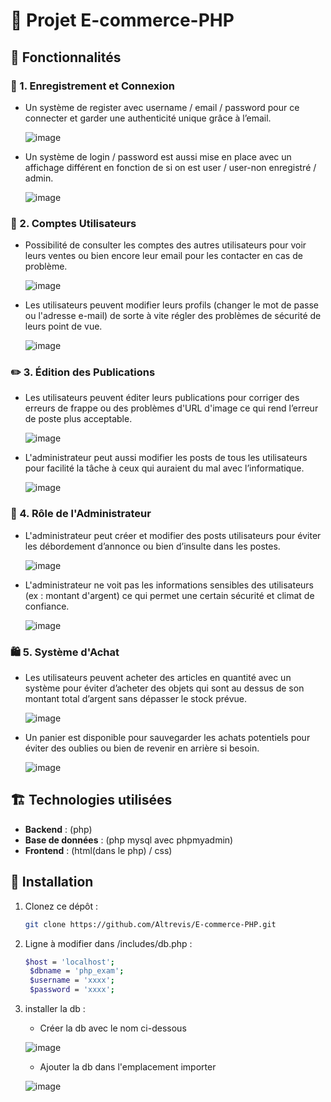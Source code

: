 # 🛒 Projet E-commerce-PHP


## 🚀 Fonctionnalités

### 🔐 1. Enregistrement et Connexion

- Un système de register avec username / email / password pour ce connecter et garder une authenticité unique grâce à l’email.

  ![image](img/1.png)
  
- Un système de login / password est aussi mise en place avec un affichage différent en fonction de si on est user / user-non enregistré / admin.

  ![image](img/2.png)

### 👤 2. Comptes Utilisateurs

- Possibilité de consulter les comptes des autres utilisateurs pour voir leurs ventes ou bien encore leur email pour les contacter en cas de problème.

  ![image](img/3.png)
  
- Les utilisateurs peuvent modifier leurs profils (changer le mot de passe ou l'adresse e-mail) de sorte à vite régler des problèmes de sécurité de leurs point de vue.

  ![image](img/4.png)

### ✏️ 3. Édition des Publications

- Les utilisateurs peuvent éditer leurs publications pour corriger des erreurs de frappe ou des problèmes d'URL d'image ce qui rend l’erreur de poste plus acceptable.

  ![image](img/5.png)
  
- L'administrateur peut aussi modifier les posts de tous les utilisateurs pour facilité la tâche à ceux qui auraient du mal avec l’informatique.

  ![image](img/6.png)

### 🔧 4. Rôle de l'Administrateur

- L'administrateur peut créer et modifier des posts utilisateurs pour éviter les débordement d’annonce ou bien d’insulte dans les postes.

  ![image](img/7.png)
  
- L'administrateur ne voit pas les informations sensibles des utilisateurs (ex : montant d'argent) ce qui permet une certain sécurité et climat de confiance.

  ![image](img/8.png)

### 🛍️ 5. Système d'Achat

- Les utilisateurs peuvent acheter des articles en quantité avec un système pour éviter d’acheter des objets qui sont au dessus de son montant total d’argent sans dépasser le stock prévue.

  ![image](img/9.png)
  
- Un panier est disponible pour sauvegarder les achats potentiels pour éviter des oublies ou bien de revenir en arrière si besoin.

  ![image](img/10.png)

## 🏗️ Technologies utilisées

- **Backend** : (php)
- **Base de données** : (php mysql avec phpmyadmin)
- **Frontend** : (html(dans le php) / css)

## 📜 Installation

1. Clonez ce dépôt :
   ```sh
   git clone https://github.com/Altrevis/E-commerce-PHP.git
   ```
2. Ligne à modifier dans /includes/db.php :
   ```sh
   $host = 'localhost';
    $dbname = 'php_exam';
    $username = 'xxxx';
    $password = 'xxxx';
   ```
3. installer la db :

    - Créer la db avec le nom ci-dessous

    ![image](img/db_1.png)

    - Ajouter la db dans l'emplacement importer

    ![image](img/db_2.png)
